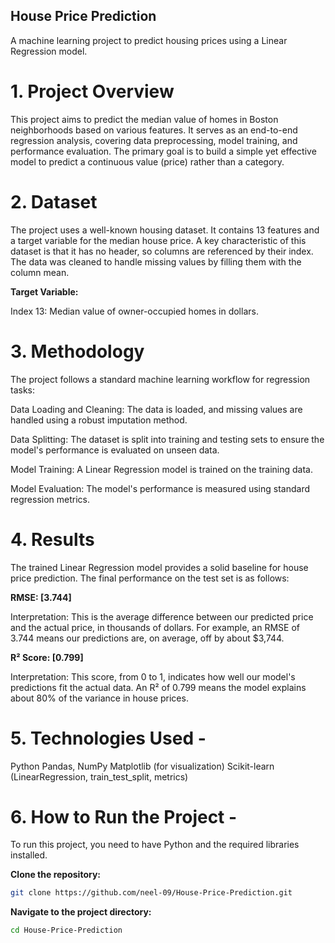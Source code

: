 ## House Price Prediction
A machine learning project to predict housing prices using a Linear Regression model.

# 1. Project Overview
This project aims to predict the median value of homes in Boston neighborhoods based on various features. It serves as an end-to-end regression analysis, covering data preprocessing, model training, and performance evaluation. The primary goal is to build a simple yet effective model to predict a continuous value (price) rather than a category.

# 2. Dataset
The project uses a well-known housing dataset. It contains 13 features and a target variable for the median house price. A key characteristic of this dataset is that it has no header, so columns are referenced by their index. The data was cleaned to handle missing values by filling them with the column mean.

**Target Variable:**

Index 13: Median value of owner-occupied homes in dollars.

# 3. Methodology
The project follows a standard machine learning workflow for regression tasks:

Data Loading and Cleaning: The data is loaded, and missing values are handled using a robust imputation method.

Data Splitting: The dataset is split into training and testing sets to ensure the model's performance is evaluated on unseen data.

Model Training: A Linear Regression model is trained on the training data.

Model Evaluation: The model's performance is measured using standard regression metrics.

# 4. Results
The trained Linear Regression model provides a solid baseline for house price prediction. The final performance on the test set is as follows:

**RMSE: [3.744]**

Interpretation: This is the average difference between our predicted price and the actual price, in thousands of dollars. For example, an RMSE of 3.744 means our predictions are, on average, off by about $3,744.

**R² Score: [0.799]**

Interpretation: This score, from 0 to 1, indicates how well our model's predictions fit the actual data. An R² of 0.799 means the model explains about 80% of the variance in house prices.

# 5. Technologies Used -
   
Python
Pandas, NumPy
Matplotlib (for visualization)
Scikit-learn (LinearRegression, train_test_split, metrics)

# 6. How to Run the Project -

To run this project, you need to have Python and the required libraries installed.

**Clone the repository:**

```bash
git clone https://github.com/neel-09/House-Price-Prediction.git
```

**Navigate to the project directory:**

```bash
cd House-Price-Prediction
```
